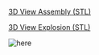 [3D View Assembly (STL)](01_02_00-cutting_unit.STL)

[3D View Explosion (STL)](01_02_00-cutting_unit(explosion).STL)

![here](../../../exploded_views/01_02_00-cutting_unit(explosion).png)
